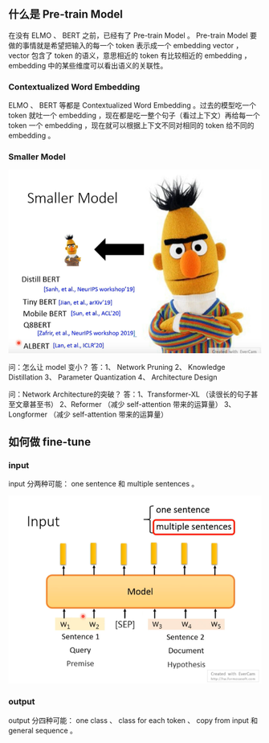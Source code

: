 ## 什么是 Pre-train Model

在没有 ELMO 、 BERT 之前，已经有了 Pre-train Model 。 Pre-train Model 要做的事情就是希望把输入的每一个 token 表示成一个 embedding vector ， vector 包含了 token 的语义，意思相近的 token 有比较相近的 embedding ， embedding 中的某些维度可以看出语义的关联性。

### Contextualized Word Embedding

ELMO 、 BERT 等都是 Contextualized Word Embedding 。过去的模型吃一个 token 就吐一个 embedding ，现在都是吃一整个句子（看过上下文）再给每一个 token 一个 embedding ，现在就可以根据上下文不同对相同的 token 给不同的 embedding 。

### Smaller Model

![](./images/smaller%20model.png)

问：怎么让 model 变小？
答：1、 Network Pruning 
    2、 Knowledge Distillation
    3、 Parameter Quantization
    4、 Architecture Design

问：Network Architecture的突破？
答：1、Transformer-XL （读很长的句子甚至文章甚至书）
    2、Reformer （减少 self-attention 带来的运算量）
    3、Longformer （减少 self-attention 带来的运算量）

## 如何做 fine-tune

### input

input 分两种可能： one sentence 和 multiple sentences 。

![](./images/multiple%20input.png)

### output

output 分四种可能： one class 、 class for each token 、 copy from input 和 general sequence 。
